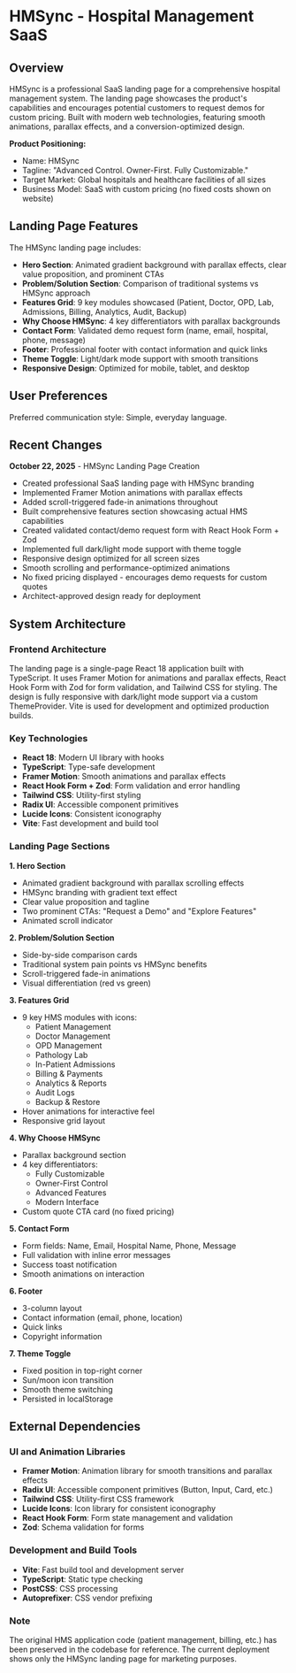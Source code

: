 # HMSync - Hospital Management SaaS

## Overview

HMSync is a professional SaaS landing page for a comprehensive hospital management system. The landing page showcases the product's capabilities and encourages potential customers to request demos for custom pricing. Built with modern web technologies, featuring smooth animations, parallax effects, and a conversion-optimized design.

**Product Positioning:**
- Name: HMSync
- Tagline: "Advanced Control. Owner-First. Fully Customizable."
- Target Market: Global hospitals and healthcare facilities of all sizes
- Business Model: SaaS with custom pricing (no fixed costs shown on website)

## Landing Page Features

The HMSync landing page includes:

- **Hero Section**: Animated gradient background with parallax effects, clear value proposition, and prominent CTAs
- **Problem/Solution Section**: Comparison of traditional systems vs HMSync approach
- **Features Grid**: 9 key modules showcased (Patient, Doctor, OPD, Lab, Admissions, Billing, Analytics, Audit, Backup)
- **Why Choose HMSync**: 4 key differentiators with parallax backgrounds
- **Contact Form**: Validated demo request form (name, email, hospital, phone, message)
- **Footer**: Professional footer with contact information and quick links
- **Theme Toggle**: Light/dark mode support with smooth transitions
- **Responsive Design**: Optimized for mobile, tablet, and desktop

## User Preferences

Preferred communication style: Simple, everyday language.

## Recent Changes

**October 22, 2025** - HMSync Landing Page Creation
- Created professional SaaS landing page with HMSync branding
- Implemented Framer Motion animations with parallax effects
- Added scroll-triggered fade-in animations throughout
- Built comprehensive features section showcasing actual HMS capabilities
- Created validated contact/demo request form with React Hook Form + Zod
- Implemented full dark/light mode support with theme toggle
- Responsive design optimized for all screen sizes
- Smooth scrolling and performance-optimized animations
- No fixed pricing displayed - encourages demo requests for custom quotes
- Architect-approved design ready for deployment

## System Architecture

### Frontend Architecture

The landing page is a single-page React 18 application built with TypeScript. It uses Framer Motion for animations and parallax effects, React Hook Form with Zod for form validation, and Tailwind CSS for styling. The design is fully responsive with dark/light mode support via a custom ThemeProvider. Vite is used for development and optimized production builds.

### Key Technologies

- **React 18**: Modern UI library with hooks
- **TypeScript**: Type-safe development
- **Framer Motion**: Smooth animations and parallax effects
- **React Hook Form + Zod**: Form validation and error handling
- **Tailwind CSS**: Utility-first styling
- **Radix UI**: Accessible component primitives
- **Lucide Icons**: Consistent iconography
- **Vite**: Fast development and build tool

### Landing Page Sections

**1. Hero Section**
- Animated gradient background with parallax scrolling effects
- HMSync branding with gradient text effect
- Clear value proposition and tagline
- Two prominent CTAs: "Request a Demo" and "Explore Features"
- Animated scroll indicator

**2. Problem/Solution Section**
- Side-by-side comparison cards
- Traditional system pain points vs HMSync benefits
- Scroll-triggered fade-in animations
- Visual differentiation (red vs green)

**3. Features Grid**
- 9 key HMS modules with icons:
  - Patient Management
  - Doctor Management
  - OPD Management
  - Pathology Lab
  - In-Patient Admissions
  - Billing & Payments
  - Analytics & Reports
  - Audit Logs
  - Backup & Restore
- Hover animations for interactive feel
- Responsive grid layout

**4. Why Choose HMSync**
- Parallax background section
- 4 key differentiators:
  - Fully Customizable
  - Owner-First Control
  - Advanced Features
  - Modern Interface
- Custom quote CTA card (no fixed pricing)

**5. Contact Form**
- Form fields: Name, Email, Hospital Name, Phone, Message
- Full validation with inline error messages
- Success toast notification
- Smooth animations on interaction

**6. Footer**
- 3-column layout
- Contact information (email, phone, location)
- Quick links
- Copyright information

**7. Theme Toggle**
- Fixed position in top-right corner
- Sun/moon icon transition
- Smooth theme switching
- Persisted in localStorage

## External Dependencies

### UI and Animation Libraries
- **Framer Motion**: Animation library for smooth transitions and parallax effects
- **Radix UI**: Accessible component primitives (Button, Input, Card, etc.)
- **Tailwind CSS**: Utility-first CSS framework
- **Lucide Icons**: Icon library for consistent iconography
- **React Hook Form**: Form state management and validation
- **Zod**: Schema validation for forms

### Development and Build Tools
- **Vite**: Fast build tool and development server
- **TypeScript**: Static type checking
- **PostCSS**: CSS processing
- **Autoprefixer**: CSS vendor prefixing

### Note
The original HMS application code (patient management, billing, etc.) has been preserved in the codebase for reference. The current deployment shows only the HMSync landing page for marketing purposes.